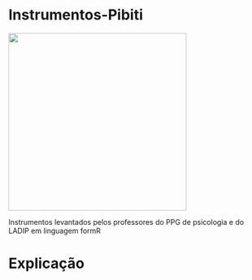 # Instrumentos-Pibiti
<img src="https://github.com/Ladip-pucrio/Instrumentos-Pibiti/assets/137005138/5e9e90ce-c401-4a6d-af20-f602fb648b62" width="350" height="350">

Instrumentos levantados pelos professores do PPG de psicologia e do LADIP em linguagem formR

# Explicação

